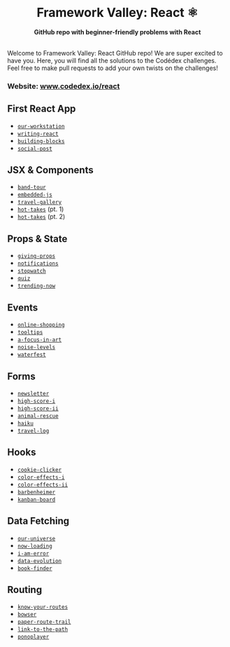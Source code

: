 <div align="center">
  <br>
  <h1>Framework Valley: React ⚛️</h1>
  <strong>GitHub repo with beginner-friendly problems with React</strong>
</div>
<br>

Welcome to Framework Valley: React GitHub repo! We are super excited to have you. Here, you will find all the solutions to the Codédex challenges. Feel free to make pull requests to add your own twists on the challenges!

### Website: www.codedex.io/react

## First React App

- [`our-workstation`](https://github.com/codedex-io/react-101/blob/main/1-first-react-app/02-our-workstation)
- [`writing-react`](https://github.com/codedex-io/react-101/blob/main/1-first-react-app/03-writing-react)
- [`building-blocks`](https://github.com/codedex-io/react-101/blob/main/1-first-react-app/04-building-blocks)
- [`social-post`](https://github.com/codedex-io/react-101/blob/main/1-first-react-app/05-social-post)

## JSX & Components

- [`band-tour`](https://github.com/codedex-io/react-101/blob/main/2-jsx-components/06-band-tour)
- [`embedded-js`](https://github.com/codedex-io/react-101/blob/main/2-jsx-components/07-embedded-js)
- [`travel-gallery`](https://github.com/codedex-io/react-101/blob/main/2-jsx-components/08-travel-gallery)
- [`hot-takes`](https://github.com/codedex-io/react-101/blob/main/2-jsx-components/09-hot-takes-pt-1) (pt. 1)
- [`hot-takes`](https://github.com/codedex-io/react-101/blob/main/2-jsx-components/10-hot-takes-pt-2) (pt. 2)

## Props & State

- [`giving-props`](https://github.com/codedex-io/react-101/blob/main/3-props-state/11-giving-props)
- [`notifications`](https://github.com/codedex-io/react-101/blob/main/3-props-state/12-notifications)
- [`stopwatch`](https://github.com/codedex-io/react-101/blob/main/3-props-state/13-stopwatch)
- [`quiz`](https://github.com/codedex-io/react-101/blob/main/3-props-state/14-quiz)
- [`trending-now`](https://github.com/codedex-io/react-101/blob/main/3-props-state/15-trending-now)

## Events

- [`online-shopping`](https://github.com/codedex-io/react-101/blob/main/4-events/16-online-shopping)
- [`tooltips`](https://github.com/codedex-io/react-101/blob/main/4-events/17-tooltips)
- [`a-focus-in-art`](https://github.com/codedex-io/react-101/blob/main/4-events/18-a-focus-in-art)
- [`noise-levels`](https://github.com/codedex-io/react-101/blob/main/4-events/19-noise-levels)
- [`waterfest`](https://github.com/codedex-io/react-101/blob/main/4-events/20-waterfest)

## Forms

- [`newsletter`](https://github.com/codedex-io/react-101/blob/main/5-forms/21-newsletter)
- [`high-score-i`](https://github.com/codedex-io/react-101/blob/main/5-forms/22-high-score-i)
- [`high-score-ii`](https://github.com/codedex-io/react-101/blob/main/5-forms/23-high-score-ii)
- [`animal-rescue`](https://github.com/codedex-io/react-101/blob/main/5-forms/24-animal-rescue)
- [`haiku`](https://github.com/codedex-io/react-101/blob/main/5-forms/25-haiku)
- [`travel-log`](https://github.com/codedex-io/react-101/blob/main/5-forms/26-travel-log)

## Hooks

- [`cookie-clicker`](https://github.com/codedex-io/react-101/blob/main/6-hooks/27-cookie-clicker)
- [`color-effects-i`](https://github.com/codedex-io/react-101/blob/main/6-hooks/28-color-effects-i)
- [`color-effects-ii`](https://github.com/codedex-io/react-101/blob/main/6-hooks/29-color-effects-ii)
- [`barbenheimer`](https://github.com/codedex-io/react-101/blob/main/6-hooks/30-barbenheimer)
- [`kanban-board`](https://github.com/codedex-io/react-101/blob/main/6-hooks/31-kanban-board)

## Data Fetching

- [`our-universe`](https://github.com/codedex-io/react-101/blob/main/7-data-fetching/32-our-universe)
- [`now-loading`](https://github.com/codedex-io/react-101/blob/main/7-data-fetching/33-now-loading)
- [`i-am-error`](https://github.com/codedex-io/react-101/blob/main/7-data-fetching/34-i-am-error)
- [`data-evolution`](https://github.com/codedex-io/react-101/blob/main/7-data-fetching/35-data-evolution)
- [`book-finder`](https://github.com/codedex-io/react-101/blob/main/7-data-fetching/36-book-finder)

## Routing

- [`know-your-routes`](https://github.com/codedex-io/react-101/blob/main/8-routing/37-know-your-routes)
- [`bowser`](https://github.com/codedex-io/react-101/blob/main/8-routing/38-browser)
- [`paper-route-trail`](https://github.com/codedex-io/react-101/blob/main/8-routing/39-paper-route-trail)
- [`link-to-the-path`](https://github.com/codedex-io/react-101/blob/main/8-routing/40-link-to-the-path)
- [`ponoplayer`](https://github.com/codedex-io/react-101/blob/main/8-routing/41-ponoplayer)
